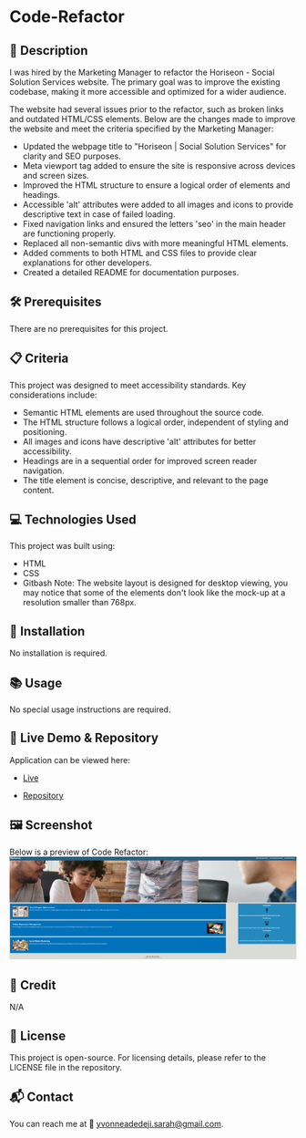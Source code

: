 # Code-Refactor

## 📌 Description
I was hired by the Marketing Manager to refactor the Horiseon - Social Solution Services website. The primary goal was to improve the existing codebase, making it more accessible and optimized for a wider audience.

The website had several issues prior to the refactor, such as broken links and outdated HTML/CSS elements. Below are the changes made to improve the website and meet the criteria specified by the Marketing Manager:
* Updated the webpage title to "Horiseon | Social Solution Services" for clarity and SEO purposes.
* Meta viewport tag added to ensure the site is responsive across devices and screen sizes.
* Improved the HTML structure to ensure a logical order of elements and headings.
* Accessible 'alt' attributes were added to all images and icons to provide descriptive text in case of failed loading.
* Fixed navigation links and ensured the letters 'seo' in the main header are functioning properly.
* Replaced all non-semantic divs with more meaningful HTML elements.
* Added comments to both HTML and CSS files to provide clear explanations for other developers.
* Created a detailed README for documentation purposes.

## 🛠 Prerequisites
There are no prerequisites for this project.

## 📋 Criteria
This project was designed to meet accessibility standards. Key considerations include:
* Semantic HTML elements are used throughout the source code.
* The HTML structure follows a logical order, independent of styling and positioning.
* All images and icons have descriptive 'alt' attributes for better accessibility.
* Headings are in a sequential order for improved screen reader navigation.
* The title element is concise, descriptive, and relevant to the page content.

## 💻 Technologies Used
This project was built using:
* HTML
* CSS
* Gitbash
Note: The website layout is designed for desktop viewing, you may notice that some of the elements don't look like the mock-up at a resolution smaller than 768px.

## 🚀 Installation
No installation is required.

## 📚 Usage
No special usage instructions are required.

## 🔗 Live Demo & Repository
Application can be viewed here: 
* [Live](https://yvonnesarah.github.io/Code-Refactor/)

* [Repository](https://github.com/yvonnesarah/Code-Refactor)

## 🖼 Screenshot
Below is a preview of Code Refactor:
![Screenshot](assets/images/code-refactor.png "Code Refactor")

## 👥 Credit
N/A

## 📜 License
This project is open-source. For licensing details, please refer to the LICENSE file in the repository.

## 📬 Contact
You can reach me at 📧 yvonneadedeji.sarah@gmail.com.
